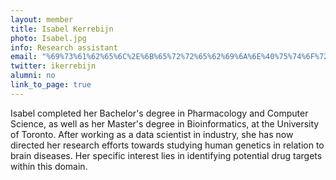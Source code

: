 ```yaml
---
layout: member
title: Isabel Kerrebijn
photo: Isabel.jpg
info: Research assistant
email: "%69%73%61%62%65%6C%2E%6B%65%72%72%65%62%69%6A%6E%40%75%74%6F%72%6F%6E%74%6F%2E%63%61"
twitter: ikerrebijn
alumni: no
link_to_page: true
---
```

Isabel completed her Bachelor's degree in Pharmacology and Computer Science, as well as her Master's degree in Bioinformatics, at the University of Toronto. After working as a data scientist in industry, she has now directed her research efforts towards studying human genetics in relation to brain diseases. Her specific interest lies in identifying potential drug targets within this domain.